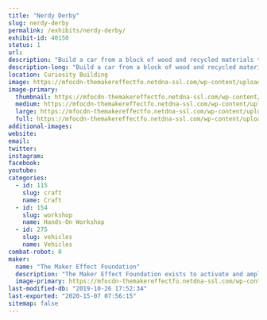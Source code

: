 ```yaml
---
title: "Nerdy Derby"
slug: nerdy-derby
permalink: /exhibits/nerdy-derby/
exhibit-id: 40150
status: 1
url: 
description: "Build a car from a block of wood and recycled materials to race down our custom made track!"
description-long: "Build a car from a block of wood and recycled materials to race down our custom made track!"
location: Curiosity Building
image: https://mfocdn-themakereffectfo.netdna-ssl.com/wp-content/uploads/2019/10/48012747717_e33fda61f4_w.jpg
image-primary:
  thumbnail: https://mfocdn-themakereffectfo.netdna-ssl.com/wp-content/uploads/2019/10/48012747717_e33fda61f4_w-150x150.jpg
  medium: https://mfocdn-themakereffectfo.netdna-ssl.com/wp-content/uploads/2019/10/48012747717_e33fda61f4_w-300x225.jpg
  large: https://mfocdn-themakereffectfo.netdna-ssl.com/wp-content/uploads/2019/10/48012747717_e33fda61f4_w.jpg
  full: https://mfocdn-themakereffectfo.netdna-ssl.com/wp-content/uploads/2019/10/48012747717_e33fda61f4_w.jpg
additional-images:
website: 
email: 
twitter: 
instagram: 
facebook: 
youtube: 
categories:
  - id: 115
    slug: craft
    name: Craft
  - id: 154
    slug: workshop
    name: Hands-On Workshop
  - id: 275
    slug: vehicles
    name: Vehicles
combat-robot: 0
maker:
  name: "The Maker Effect Foundation"
  description: "The Maker Effect Foundation exists to activate and amplify the efforts of makers as they learn, build and work together in their communities. Our efforts include research, publication, community organization, event production, and startup advisement. The foundation’s community organization and startup efforts are focused on Central Florida, however our research and publication efforts are not limited in scope. The Maker Effect Foundation is a 501(c)(3) public charity. "
  image-primary: https://mfocdn-themakereffectfo.netdna-ssl.com/wp-content/uploads/2015/09/candy_making_buttons_at_makerfx-300x300.jpg
last-modified-db: "2019-10-26 17:52:34"
last-exported: "2020-15-07 07:56:15"
sitemap: false
---
```

